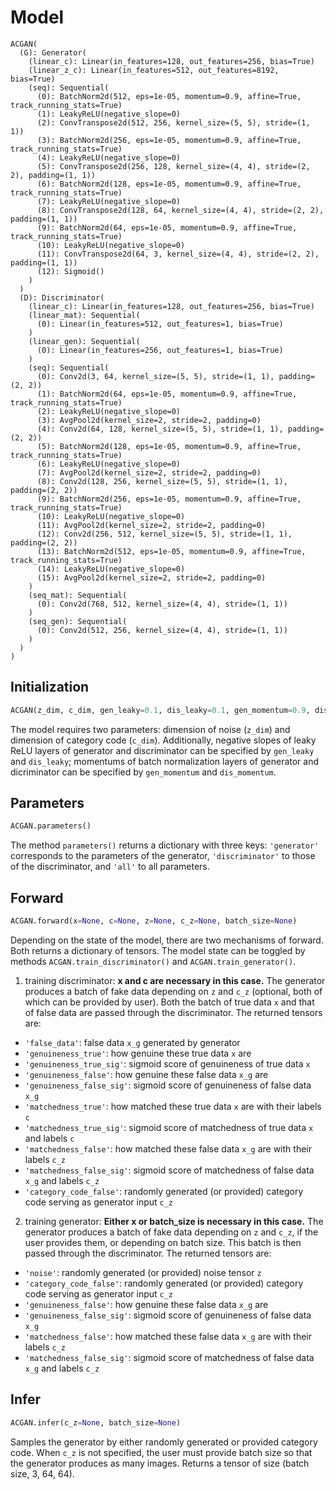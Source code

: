 # Model

```
ACGAN(
  (G): Generator(
    (linear_c): Linear(in_features=128, out_features=256, bias=True)
    (linear_z_c): Linear(in_features=512, out_features=8192, bias=True)
    (seq): Sequential(
      (0): BatchNorm2d(512, eps=1e-05, momentum=0.9, affine=True, track_running_stats=True)
      (1): LeakyReLU(negative_slope=0)
      (2): ConvTranspose2d(512, 256, kernel_size=(5, 5), stride=(1, 1))
      (3): BatchNorm2d(256, eps=1e-05, momentum=0.9, affine=True, track_running_stats=True)
      (4): LeakyReLU(negative_slope=0)
      (5): ConvTranspose2d(256, 128, kernel_size=(4, 4), stride=(2, 2), padding=(1, 1))
      (6): BatchNorm2d(128, eps=1e-05, momentum=0.9, affine=True, track_running_stats=True)
      (7): LeakyReLU(negative_slope=0)
      (8): ConvTranspose2d(128, 64, kernel_size=(4, 4), stride=(2, 2), padding=(1, 1))
      (9): BatchNorm2d(64, eps=1e-05, momentum=0.9, affine=True, track_running_stats=True)
      (10): LeakyReLU(negative_slope=0)
      (11): ConvTranspose2d(64, 3, kernel_size=(4, 4), stride=(2, 2), padding=(1, 1))
      (12): Sigmoid()
    )
  )
  (D): Discriminator(
    (linear_c): Linear(in_features=128, out_features=256, bias=True)
    (linear_mat): Sequential(
      (0): Linear(in_features=512, out_features=1, bias=True)
    )
    (linear_gen): Sequential(
      (0): Linear(in_features=256, out_features=1, bias=True)
    )
    (seq): Sequential(
      (0): Conv2d(3, 64, kernel_size=(5, 5), stride=(1, 1), padding=(2, 2))
      (1): BatchNorm2d(64, eps=1e-05, momentum=0.9, affine=True, track_running_stats=True)
      (2): LeakyReLU(negative_slope=0)
      (3): AvgPool2d(kernel_size=2, stride=2, padding=0)
      (4): Conv2d(64, 128, kernel_size=(5, 5), stride=(1, 1), padding=(2, 2))
      (5): BatchNorm2d(128, eps=1e-05, momentum=0.9, affine=True, track_running_stats=True)
      (6): LeakyReLU(negative_slope=0)
      (7): AvgPool2d(kernel_size=2, stride=2, padding=0)
      (8): Conv2d(128, 256, kernel_size=(5, 5), stride=(1, 1), padding=(2, 2))
      (9): BatchNorm2d(256, eps=1e-05, momentum=0.9, affine=True, track_running_stats=True)
      (10): LeakyReLU(negative_slope=0)
      (11): AvgPool2d(kernel_size=2, stride=2, padding=0)
      (12): Conv2d(256, 512, kernel_size=(5, 5), stride=(1, 1), padding=(2, 2))
      (13): BatchNorm2d(512, eps=1e-05, momentum=0.9, affine=True, track_running_stats=True)
      (14): LeakyReLU(negative_slope=0)
      (15): AvgPool2d(kernel_size=2, stride=2, padding=0)
    )
    (seq_mat): Sequential(
      (0): Conv2d(768, 512, kernel_size=(4, 4), stride=(1, 1))
    )
    (seq_gen): Sequential(
      (0): Conv2d(512, 256, kernel_size=(4, 4), stride=(1, 1))
    )
  )
)
```

## Initialization

``` python
ACGAN(z_dim, c_dim, gen_leaky=0.1, dis_leaky=0.1, gen_momentum=0.9, dis_momentum=0.9)
```

The model requires two parameters: dimension of noise (`z_dim`) and dimension of category code (`c_dim`). Additionally, negative slopes of leaky ReLU layers of generator and discriminator can be specified by `gen_leaky` and `dis_leaky`; momentums of batch normalization layers of generator and dicriminator can be specified by `gen_momentum` and `dis_momentum`.

## Parameters

``` python
ACGAN.parameters()
```

The method `parameters()` returns a dictionary with three keys: `'generator'` corresponds to the parameters of the generator, `'discriminator'` to those of the discriminator, and `'all'` to all parameters.

## Forward

``` python
ACGAN.forward(x=None, c=None, z=None, c_z=None, batch_size=None)
```

Depending on the state of the model, there are two mechanisms of forward. Both returns a dictionary of tensors. The model state can be toggled by methods `ACGAN.train_discriminator()` and `ACGAN.train_generator()`.

1) training discriminator: __x and c are necessary in this case.__ The generator produces a batch of fake data depending on `z` and `c_z` (optional, both of which can be provided by user). Both the batch of true data `x` and that of false data are passed through the discriminator. The returned tensors are:

- `'false_data'`: false data `x_g` generated by generator
- `'genuineness_true'`: how genuine these true data `x` are
- `'genuineness_true_sig'`: sigmoid score of genuineness of true data `x`
- `'genuineness_false'`: how genuine these false data `x_g` are
- `'genuineness_false_sig'`: sigmoid score of genuineness of false data `x_g`
- `'matchedness_true'`: how matched these true data `x` are with their labels `c`
- `'matchedness_true_sig'`: sigmoid score of matchedness of true data `x` and labels `c`
- `'matchedness_false'`: how matched these false data `x_g` are with their labels `c_z`
- `'matchedness_false_sig'`: sigmoid score of matchedness of false data `x_g` and labels `c_z`
- `'category_code_false'`: randomly generated (or provided) category code serving as generator input `c_z`

2) training generator: __Either x or batch_size is necessary in this case.__ The generator produces a batch of fake data depending on `z` and `c_z`, if the user provides them, or depending on batch size. This batch is then passed through the discriminator. The returned tensors are:

- `'noise'`: randomly generated (or provided) noise tensor `z`
- `'category_code_false'`: randomly generated (or provided) category code serving as generator input `c_z`
- `'genuineness_false'`: how genuine these false data `x_g` are
- `'genuineness_false_sig'`: sigmoid score of genuineness of false data `x_g`
- `'matchedness_false'`: how matched these false data `x_g` are with their labels `c_z`
- `'matchedness_false_sig'`: sigmoid score of matchedness of false data `x_g` and labels `c_z`

## Infer

``` python
ACGAN.infer(c_z=None, batch_size=None)
```

Samples the generator by either randomly generated or provided category code. When `c_z` is not specified, the user must provide batch size so that the generator produces as many images. Returns a tensor of size (batch size, 3, 64, 64).
